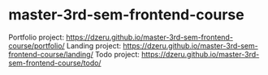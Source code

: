 # master-3rd-sem-frontend-course

Portfolio project: https://dzeru.github.io/master-3rd-sem-frontend-course/portfolio/
Landing project: https://dzeru.github.io/master-3rd-sem-frontend-course/landing/
Todo project: https://dzeru.github.io/master-3rd-sem-frontend-course/todo/
